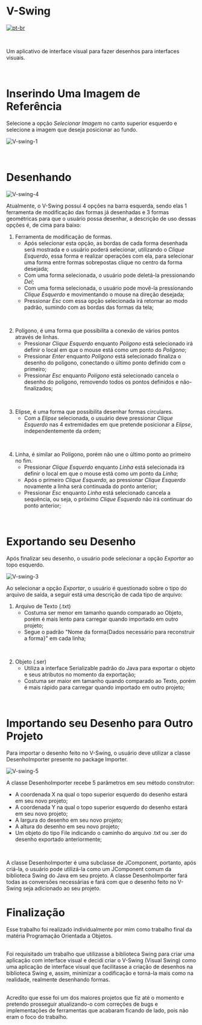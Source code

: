 # V-Swing

[![pt-br](https://img.shields.io/badge/lang-pt--br-green.svg)](https://github.com/Vinokaa/V-Swing/blob/master/README.pt-br.md)

<br>

Um aplicativo de interface visual para fazer desenhos para interfaces visuais.

<br>

# Inserindo Uma Imagem de Referência

Selecione a opção *Selecionar Imagem* no canto superior esquerdo e selecione a imagem que deseja posicionar ao fundo.

![V-swing-1](https://github.com/user-attachments/assets/835d9a6f-ff09-4d9a-b1dc-eef49ed31abc)

<br>

# Desenhando

![V-swing-4](https://github.com/user-attachments/assets/9be5595c-6dcd-4359-a22a-ec1e27fb82ba)

Atualmente, o V-Swing possui 4 opções na barra esquerda, sendo elas 1 ferramenta de modificação das formas já desenhadas e 3 formas geométricas para que o usuário possa desenhar, a descrição de uso dessas opções é, de cima para baixo:

1. Ferramenta de modificação de formas.
   - Após selecionar esta opção, as bordas de cada forma desenhada será mostrada e o usuário poderá selecionar, utilizando o _Clique Esquerdo_, essa forma e realizar operações com ela, para selecionar uma forma entre formas sobrepostas clique no centro da forma desejada;
   - Com uma forma selecionada, o usuário pode deletá-la pressionando _Del_;
   - Com uma forma selecionada, o usuário pode movê-la pressionando _Clique Esquerdo_ e movimentando o mouse na direção desejada;
   - Pressionar _Esc_ com essa opção selecionada irá retornar ao modo padrão, sumindo com as bordas das formas da tela;
<br>

2. Polígono, é uma forma que possibilita a conexão de vários pontos através de linhas.
   - Pressionar _Clique Esquerdo_ enquanto _Polígono_ está selecionado irá definir o local em que o mouse está como um ponto do _Polígono_;
   - Pressionar _Enter_ enquanto _Polígono_ está selecionado finaliza o desenho do polígono, conectando o último ponto definido com o primeiro;
   - Pressionar _Esc_ enquanto _Polígono_ está selecionado cancela o desenho do polígono, removendo todos os pontos definidos e não-finalizados;
<br>

3. Elipse, é uma forma que possibilita desenhar formas circulares.
   - Com a _Elipse_ selecionada, o usuário deve pressionar _Clique Esquerdo_ nas 4 extremidades em que pretende posicionar a _Elipse_, independentemente da ordem;
<br>

4. Linha, é similar ao Polígono, porém não une o último ponto ao primeiro no fim.
   - Pressionar _Clique Esquerdo_ enquanto _Linha_ está selecionada irá definir o local em que o mouse está como um ponto da _Linha_;
   - Após o primeiro _Clique Esquerdo_, ao pressionar _Clique Esquerdo_ novamente a linha será continuada do ponto anterior;
   - Pressionar _Esc_ enquanto _Linha_ está selecionado cancela a sequência, ou seja, o próximo _Clique Esquerdo_ não irá continuar do ponto anterior;
<br>

# Exportando seu Desenho

Após finalizar seu desenho, o usuário pode selecionar a opção _Exportar_ ao topo esquerdo.

![V-swing-3](https://github.com/user-attachments/assets/ddb05466-ce59-419f-870b-54d56802ec56)

Ao selecionar a opção _Exportar_, o usuário é questionado sobre o tipo do arquivo de saída, a seguir está uma descrição de cada tipo de arquivo:

1. Arquivo de Texto (.txt)
   - Costuma ser menor em tamanho quando comparado ao Objeto, porém é mais lento para carregar quando importado em outro projeto;
   - Segue o padrão "Nome da forma{Dados necessário para reconstruir a forma}" em cada linha;
<br>

2. Objeto (.ser)
   - Utiliza a interface Serializable padrão do Java para exportar o objeto e seus atributos no momento da exportação;
   - Costuma ser maior em tamanho quando comparado ao Texto, porém é mais rápido para carregar quando importado em outro projeto;
<br>

# Importando seu Desenho para Outro Projeto

Para importar o desenho feito no V-Swing, o usuário deve utilizar a classe DesenhoImporter presente no package Importer.

![V-swing-5](https://github.com/user-attachments/assets/5a036ade-0e9c-4a97-8b28-da89b38dc961)

A classe DesenhoImporter recebe 5 parâmetros em seu método construtor:
  - A coordenada X na qual o topo superior esquerdo do desenho estará em seu novo projeto;
  - A coordenada Y na qual o topo superior esquerdo do desenho estará em seu novo projeto;
  - A largura do desenho em seu novo projeto;
  - A altura do desenho em seu novo projeto;
  - Um objeto do tipo File indicando o caminho do arquivo .txt ou .ser do desenho exportado anteriormente;
<br>

A classe DesenhoImporter é uma subclasse de JComponent, portanto, após criá-la, o usuário pode utilizá-la como um JComponent comum da biblioteca Swing do Java em seu projeto. A classe DesenhoImporter fará todas as conversões necessárias e fará com que o desenho feito no V-Swing seja adicionado ao seu projeto.
<br>

# Finalização

Esse trabalho foi realizado individualmente por mim como trabalho final da matéria Programação Orientada a Objetos.
<br><br>

Foi requisitado um trabalho que utilizasse a biblioteca Swing para criar uma aplicação com interface visual e decidi criar o V-Swing (Visual Swing) como uma aplicação de interface visual que facilitasse a criação de desenhos na biblioteca Swing e, assim, minimizar a codificação e torná-la mais como na realidade, realmente desenhando formas.
<br><br>

Acredito que esse foi um dos maiores projetos que fiz até o momento e pretendo prosseguir atualizando-o com correções de bugs e implementações de ferramentas que acabaram ficando de lado, pois não eram o foco do trabalho.
